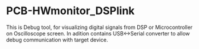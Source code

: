 # PCB-HWmonitor_DSPlink

This is Debug tool, for visualizing digital signals from DSP or Microcontroller on Oscilloscope screen. In adition contains 
USB<->Serial converter to allow debug communication with target device.
